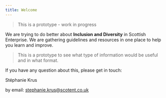 ```yaml
---
title: Welcome
---
```


<blockquote class="red">
  <p>This is a prototype - work in progress</p>
</blockquote>

We are trying to do better about **Inclusion and Diversity** in Scottish Enterprise.
We are gathering guidelines and resources in one place to help you learn and improve.

> This is a prototype to see what type of information would be useful and in what format. 

If you have any question about this, please get in touch:

Stéphanie Krus

by email: [stephanie.krus@scotent.co.uk](mailto:stephanie.krus@scotent.co.uk)
